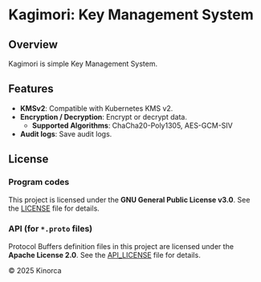 # Kagimori: Key Management System

## Overview

Kagimori is simple Key Management System.

## Features

- **KMSv2**: Compatible with Kubernetes KMS v2.
- **Encryption / Decryption**: Encrypt or decrypt data.
  - **Supported Algorithms**: ChaCha20-Poly1305, AES-GCM-SIV
- **Audit logs**: Save audit logs.

## License

### Program codes

This project is licensed under the **GNU General Public License v3.0**.
See the [LICENSE](./LICENSE) file for details.

### API (for `*.proto` files)

Protocol Buffers definition files in this project are licensed under the **Apache License 2.0**.
See the [API_LICENSE](./API_LICENSE) file for details.

&copy; 2025 Kinorca
